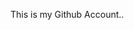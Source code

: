 This is my Github Account..

<!---
BandaruBalaji1/BandaruBalaji1 is a ✨ special ✨ repository because its `README.md` (this file) appears on your GitHub profile.
You can click the Preview link to take a look at your changes.
--->

